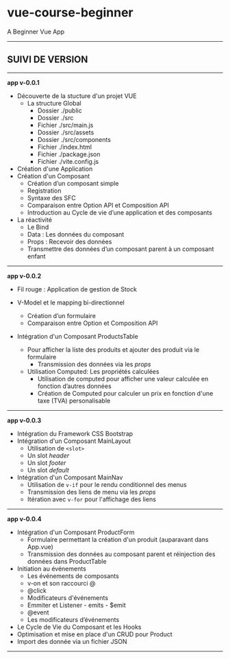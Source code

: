 # vue-course-beginner

A Beginner Vue App

---

## SUIVI DE VERSION
---
**app v-0.0.1**
- Découverte de la stucture d'un projet VUE
    - La structure Global
        - Dossier ./public
        - Dossier ./src
        - Fichier ./src/main.js
        - Dossier ./src/assets
        - Dossier ./src/components
        - Fichier ./index.html
        - Fichier ./package.json
        - Fichier ./vite.config.js 
- Création d'une Application
- Création d'un Composant
    - Création d’un composant simple
    - Registration
    - Syntaxe des SFC
    - Comparaison entre Option API et Composition API
    - Introduction au Cycle de vie d’une application et des composants
- La réactivité
    - Le Bind
    - Data : Les données du composant
    - Props : Recevoir des données
    - Transmettre des données d’un composant parent à un composant enfant

---

**app v-0.0.2**
- Fil rouge : Application de gestion de Stock
- V-Model et le mapping bi-directionnel
    - Création d’un formulaire
    - Comparaison entre Option et Composition API

- Intégration d'un Composant ProductsTable 
    - Pour afficher la liste des produits et ajouter des produit via le formulaire
        - Transmission des données via les _props_
    - Utilisation Computed: Les propriétés calculées
        -  Utilisation de computed pour afficher une valeur calculée en fonction d’autres données
        - Création de Computed pour calculer un prix en fonction d'une taxe (TVA) personalisable

---

**app v-0.0.3**
- Intégration du Framework CSS Bootstrap
- Intégration d'un Composant MainLayout
    - Utilisation de `<slot>`
    - Un slot _header_
    - Un slot _footer_
    - Un slot _default_
- Intégration d'un Composant MainNav
    - Utilisation de `v-if` pour le rendu conditionnel des menus
    - Transmission des liens de menu via les _props_
    - Itération avec `v-for` pour l'affichage des liens

---

**app v-0.0.4**
- Intégration d'un Composant ProductForm
    - Formulaire permettant la création d'un produit (auparavant dans App.vue)
    - Transmission des données au composant parent et réinjection des données dans ProductTable
- Initiation au événements
    - Les événements de composants
    - v-on et son raccourci @
    - @click
    - Modificateurs d'événements
    - Emmiter et Listener - emits - $emit 
    - @event
    - Les modificateurs d’événements
- Le Cycle de Vie du Composant et les Hooks
- Optimisation et mise en place d'un CRUD pour Product
- Import des donnée via un fichier JSON

---

